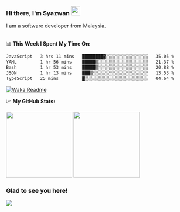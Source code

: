 ### Hi there, I'm Syazwan <img src="https://media.giphy.com/media/hvRJCLFzcasrR4ia7z/giphy.gif" width="25px">
I am a software developer from Malaysia.
<br/><br/>

📊 **This Week I Spent My Time On:**
<!--START_SECTION:waka-->

```txt
JavaScript   3 hrs 11 mins   ████████▓░░░░░░░░░░░░░░░░   35.05 %
YAML         1 hr 56 mins    █████▒░░░░░░░░░░░░░░░░░░░   21.37 %
Bash         1 hr 53 mins    █████▒░░░░░░░░░░░░░░░░░░░   20.88 %
JSON         1 hr 13 mins    ███▒░░░░░░░░░░░░░░░░░░░░░   13.53 %
TypeScript   25 mins         █░░░░░░░░░░░░░░░░░░░░░░░░   04.64 %
```

<!--END_SECTION:waka-->
[![Waka Readme](https://github.com/syazwanz/syazwanz/actions/workflows/wakatime.yml/badge.svg)](https://github.com/syazwanz/syazwanz/actions/workflows/wakatime.yml)

📈 **My GitHub Stats:**

<p>
  <img height="180em" src="https://github-readme-stats.vercel.app/api?username=syazwanz&show_icons=true&hide_border=false&&count_private=true&include_all_commits=true" />
  <img height="180em" src="https://github-readme-stats.vercel.app/api/top-langs/?username=syazwanz&exclude_repo=KNN-Image-Classification&show_icons=true&hide_border=false&layout=compact&langs_count=8"/>
</p>

### Glad to see you here!
![](https://visitor-badge.glitch.me/badge?page_id=syazwanz.syazwanz)
